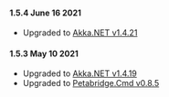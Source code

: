 #### 1.5.4 June 16 2021 ####
* Upgraded to [Akka.NET v1.4.21](https://github.com/akkadotnet/akka.net/releases/tag/1.4.21)

#### 1.5.3 May 10 2021 ####
* Upgraded to [Akka.NET v1.4.19](https://github.com/akkadotnet/akka.net/releases/tag/1.4.19)
* Upgraded to [Petabridge.Cmd v0.8.5](https://cmd.petabridge.com/articles/RELEASE_NOTES.html#085-may-03-2021)
